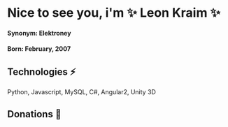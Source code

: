 # Nice to see you, i'm ✨ Leon Kraim ✨
#### Synonym: Elektroney  
  
    
#### Born: February, 2007

 
  
   
    
     
      
       
## Technologies ⚡
Python, Javascript, MySQL, C#, Angular2, Unity 3D 

## Donations 🫴


<!--
**Elektroney/Elektroney** is a ✨ _special_ ✨ repository because its `README.md` (this file) appears on your GitHub profile.

Here are some ideas to get you started:

- 🔭 I’m currently working on ...
- 🌱 I’m currently learning ...
- 👯 I’m looking to collaborate on ...
- 🤔 I’m looking for help with ...
- 💬 Ask me about ...
- 📫 How to reach me: ...
- 😄 Pronouns: ...
- ⚡ Fun fact: ...
-->
